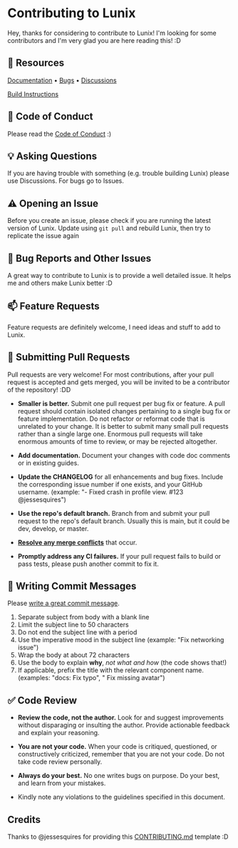 # Contributing to Lunix

Hey, thanks for considering to contribute to Lunix! I'm looking for some contributors and I'm very glad you are here reading this! :D

## :deciduous_tree: Resources
[Documentation](/documentation) &bull;
[Bugs](https://github.com/noahdossan/Lunix/issues) &bull;
[Discussions](https://github.com/noahdossan/Lunix/discussions)

[Build Instructions](https://github.com/noahdossan/Lunix?tab=readme-ov-file#build-instructions)

## :book: Code of Conduct

Please read the [Code of Conduct](/CODE_OF_CONDUCT.md) :)

## :bulb: Asking Questions

If you are having trouble with something (e.g. trouble building Lunix) please use Discussions. For bugs go to Issues.

## :warning: Opening an Issue

Before you create an issue, please check if you are running the latest version of Lunix. Update using `git pull` and rebuild Lunix, then try to replicate the issue again

## :bug: Bug Reports and Other Issues

A great way to contribute to Lunix is to provide a well detailed issue. It helps me and others make Lunix better :D

## :mailbox: Feature Requests

Feature requests are definitely welcome, I need ideas and stuff to add to Lunix.

## :construction: Submitting Pull Requests

Pull requests are very welcome! For most contributions, after your pull request is accepted and gets merged, you will be invited to be a contributor of the repository! :DD

- **Smaller is better.** Submit one pull request per bug fix or feature. A pull request should contain isolated changes pertaining to a single bug fix or feature implementation. Do not refactor or reformat code that is unrelated to your change. It is better to submit many small pull requests rather than a single large one. Enormous pull requests will take enormous amounts of time to review, or may be rejected altogether.

- **Add documentation.** Document your changes with code doc comments or in existing guides.

- **Update the CHANGELOG** for all enhancements and bug fixes. Include the corresponding issue number if one exists, and your GitHub username. (example: "- Fixed crash in profile view. #123 @jessesquires")

- **Use the repo's default branch.** Branch from and submit your pull request to the repo's default branch. Usually this is main, but it could be dev, develop, or master.

- **[Resolve any merge conflicts](https://help.github.com/en/github/collaborating-with-issues-and-pull-requests/resolving-a-merge-conflict-on-github)** that occur.

- **Promptly address any CI failures.** If your pull request fails to build or pass tests, please push another commit to fix it.

## :memo: Writing Commit Messages

Please [write a great commit message](https://chris.beams.io/posts/git-commit/).

1. Separate subject from body with a blank line
1. Limit the subject line to 50 characters
1. Do not end the subject line with a period
1. Use the imperative mood in the subject line (example: "Fix networking issue")
1. Wrap the body at about 72 characters
1. Use the body to explain **why**, *not what and how* (the code shows that!)
1. If applicable, prefix the title with the relevant component name. (examples: "docs: Fix typo", " Fix missing avatar")

## :white_check_mark: Code Review

- **Review the code, not the author.** Look for and suggest improvements without disparaging or insulting the author. Provide actionable feedback and explain your reasoning.

- **You are not your code.** When your code is critiqued, questioned, or constructively criticized, remember that you are not your code. Do not take code review personally.

- **Always do your best.** No one writes bugs on purpose. Do your best, and learn from your mistakes.

- Kindly note any violations to the guidelines specified in this document.

## Credits

Thanks to @jessesquires for providing this [CONTRIBUTING.md](https://github.com/jessesquires/.github/blob/main/CONTRIBUTING.md) template :D
